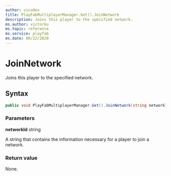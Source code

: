 ```yaml
---
author: vicodex
title: PlayFabMultiplayerManager.Get().JoinNetwork
description: Joins this player to the specified network.
ms.author: victorku
ms.topic: reference
ms.service: playfab
ms.date: 06/22/2020
---
```


# JoinNetwork

Joins this player to the specified network.

## Syntax

```csharp
public void PlayFabMultiplayerManager.Get().JoinNetwork(string networkId);
```

### Parameters

**networkId** string

A string that contains the information necessary for a player to join a network.

### Return value

None.
